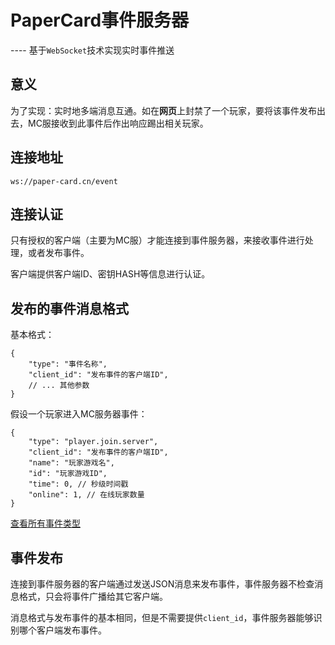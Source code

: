 
# PaperCard事件服务器

---- 基于`WebSocket`技术实现实时事件推送

## 意义

为了实现：实时地多端消息互通。如在**网页**上封禁了一个玩家，要将该事件发布出去，MC服接收到此事件后作出响应踢出相关玩家。

## 连接地址

`ws://paper-card.cn/event`

## 连接认证

只有授权的客户端（主要为MC服）才能连接到事件服务器，来接收事件进行处理，或者发布事件。

客户端提供客户端ID、密钥HASH等信息进行认证。

## 发布的事件消息格式

基本格式：

```json5
{
    "type": "事件名称",
    "client_id": "发布事件的客户端ID",
    // ... 其他参数
}
```

假设一个玩家进入MC服务器事件：

```json5
{
    "type": "player.join.server",
    "client_id": "发布事件的客户端ID",
    "name": "玩家游戏名",
    "id": "玩家游戏ID",
    "time": 0, // 秒级时间戳
    "online": 1, // 在线玩家数量
}
```

[查看所有事件类型](./events.md)

## 事件发布

连接到事件服务器的客户端通过发送JSON消息来发布事件，事件服务器不检查消息格式，只会将事件广播给其它客户端。

消息格式与发布事件的基本相同，但是不需要提供`client_id`，事件服务器能够识别哪个客户端发布事件。